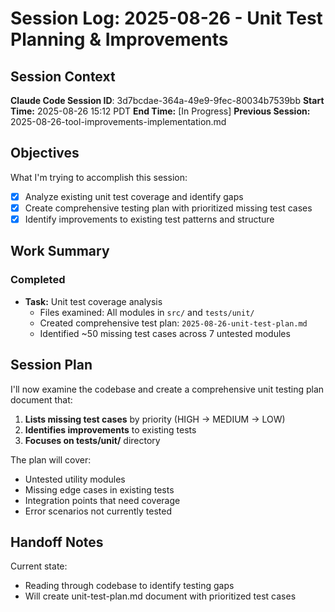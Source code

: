 # Session Log: 2025-08-26 - Unit Test Planning & Improvements

## Session Context

**Claude Code Session ID**: 3d7bcdae-364a-49e9-9fec-80034b7539bb
**Start Time:** 2025-08-26 15:12 PDT
**End Time:** [In Progress]
**Previous Session:** 2025-08-26-tool-improvements-implementation.md

## Objectives

What I'm trying to accomplish this session:

- [x] Analyze existing unit test coverage and identify gaps
- [x] Create comprehensive testing plan with prioritized missing test cases
- [x] Identify improvements to existing test patterns and structure

## Work Summary

### Completed

- **Task:** Unit test coverage analysis
  - Files examined: All modules in `src/` and `tests/unit/`
  - Created comprehensive test plan: `2025-08-26-unit-test-plan.md`
  - Identified ~50 missing test cases across 7 untested modules

## Session Plan

I'll now examine the codebase and create a comprehensive unit testing plan document that:

1. **Lists missing test cases** by priority (HIGH → MEDIUM → LOW)
2. **Identifies improvements** to existing tests
3. **Focuses on tests/unit/** directory

The plan will cover:

- Untested utility modules
- Missing edge cases in existing tests
- Integration points that need coverage
- Error scenarios not currently tested

## Handoff Notes

Current state:

- Reading through codebase to identify testing gaps
- Will create unit-test-plan.md document with prioritized test cases

